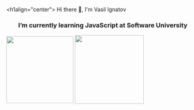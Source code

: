 <h1align="center"> Hi there 👋, I'm Vasil Ignatov </h1>
<h3 align="center">I’m currently learning JavaScript at Software University </h3>
<img src="https://camo.githubusercontent.com/68ff8c4b1688fd0dcd68c2d0fcbf337097b76bc449aa46e9f36c266a1ee3ba74/68747470733a2f2f6769746875622d726561646d652d73746174732e76657263656c2e6170702f6170692f746f702d6c616e67732f3f757365726e616d653d706f6c697a616e6f76266c61796f75743d636f6d70616374" height="175px" data-canonical-src="https://github-readme-stats.vercel.app/api/top-langs/?username=vasilignatov&amp;layout=compact" style="max-width: 100%;" align="center">
<img height="180em" align="center" src="https://github-readme-stats.vercel.app/api?username=vasilignatov&show_icons=true&hide_border=true&&count_private=true&include_all_commits=true" />

